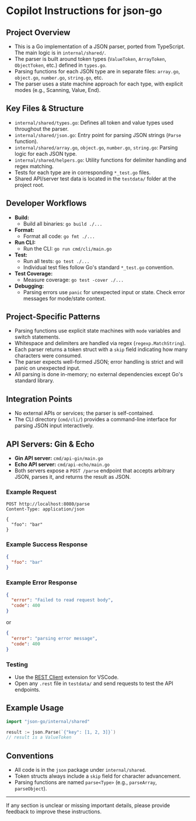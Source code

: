 # Copilot Instructions for json-go

## Project Overview

- This is a Go implementation of a JSON parser, ported from TypeScript. The main logic is in `internal/shared/`.
- The parser is built around token types (`ValueToken`, `ArrayToken`, `ObjectToken`, etc.) defined in `types.go`.
- Parsing functions for each JSON type are in separate files: `array.go`, `object.go`, `number.go`, `string.go`, etc.
- The parser uses a state machine approach for each type, with explicit modes (e.g., Scanning, Value, End).

## Key Files & Structure

- `internal/shared/types.go`: Defines all token and value types used throughout the parser.
- `internal/shared/json.go`: Entry point for parsing JSON strings (`Parse` function).
- `internal/shared/array.go`, `object.go`, `number.go`, `string.go`: Parsing logic for each JSON type.
- `internal/shared/helpers.go`: Utility functions for delimiter handling and regex matching.
- Tests for each type are in corresponding `*_test.go` files.
- Shared API/server test data is located in the `testdata/` folder at the project root.

## Developer Workflows

- **Build:**
  - Build all binaries: `go build ./...`
- **Format:**
  - Format all code: `go fmt ./...`
- **Run CLI:**
  - Run the CLI: `go run cmd/cli/main.go`
- **Test:**
  - Run all tests: `go test ./...`
  - Individual test files follow Go's standard `*_test.go` convention.
- **Test Coverage:**
  - Measure coverage: `go test -cover ./...`
- **Debugging:**
  - Parsing errors use `panic` for unexpected input or state. Check error messages for mode/state context.

## Project-Specific Patterns

- Parsing functions use explicit state machines with `mode` variables and switch statements.
- Whitespace and delimiters are handled via regex (`regexp.MatchString`).
- Each parser returns a token struct with a `skip` field indicating how many characters were consumed.
- The parser expects well-formed JSON; error handling is strict and will panic on unexpected input.
- All parsing is done in-memory; no external dependencies except Go's standard library.

## Integration Points

- No external APIs or services; the parser is self-contained.
- The CLI directory (`cmd/cli/`) provides a command-line interface for parsing JSON input interactively.

## API Servers: Gin & Echo

- **Gin API server:** `cmd/api-gin/main.go`
- **Echo API server:** `cmd/api-echo/main.go`
- Both servers expose a `POST /parse` endpoint that accepts arbitrary JSON, parses it, and returns the result as JSON.

### Example Request

```http
POST http://localhost:8080/parse
Content-Type: application/json

{
  "foo": "bar"
}
```

### Example Success Response

```json
{
  "foo": "bar"
}
```

### Example Error Response

```json
{
  "error": "Failed to read request body",
  "code": 400
}
```

or

```json
{
  "error": "parsing error message",
  "code": 400
}
```

### Testing

- Use the [REST Client](https://marketplace.visualstudio.com/items?itemName=humao.rest-client) extension for VSCode.
- Open any `.rest` file in `testdata/` and send requests to test the API endpoints.

## Example Usage

```go
import "json-go/internal/shared"

result := json.Parse(`{"key": [1, 2, 3]}`)
// result is a ValueToken
```

## Conventions

- All code is in the `json` package under `internal/shared`.
- Token structs always include a `skip` field for character advancement.
- Parsing functions are named `parse<Type>` (e.g., `parseArray`, `parseObject`).

---

If any section is unclear or missing important details, please provide feedback to improve these instructions.
